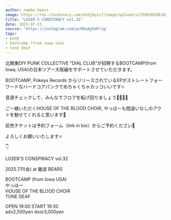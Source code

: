 ```yaml
---
author: namba bears
image: https://res.cloudinary.com/ds9j0yzsf/image/upload/v1759820288/DKeAg5mPrJg.jpg
title: "LOSER'S CONSPIRACY vol.32"
date: 2025-07-11
source: 'https://instagram.com/p/DKeAg5mPrJg'
tags:
- punk
- bootcamp (from iowa usa)
- tone deaf
---
```

北関東DIY PUNK COLLECTIVE "DIAL CLUB"が招聘するBOOTCAMP(from Iowa, USA)の日本ツアー大阪編をサポートさせていただきます。

BOOTCAMP, Pokeys Records からリリースされているEPがストレートフォーワードなハードコアパンクでめちゃくちゃカッコいいです🔥

音源チェックして、みんなでフロアを転げ回りましょう🏃🏻‍♂️💨

ご一緒いただくHOUSE OF THE BLOOD CHOIR, やっほーも間違いなしのアクトを魅せてくれると思います🎤

前売チケットは予約フォーム（link in bio）からご予約ください🎫

よろしくお願いいたします🔥

👇

LOSER'S CONSPIRACY vol.32

2025.7.11(金) at 難波 BEARS

BOOTCAMP (from Iowa USA)<br>
やっほー<br>
HOUSE OF THE BLOOD CHOIR<br>
TONE DEAF

OPEN 19:00 START 19:30<br>
adv2,500yen door3,000yen